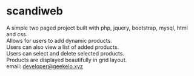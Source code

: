 # scandiweb
A simple two paged project built with php, jquery, bootstrap, mysql, html and css.<br>
Allows for users to add dynamic products. <br>
Users can also view a list of added products. <br>
Users can select and delete selected products. <br>
Products are displayed beautifully in grid layout. <br>
email: developer@geekelo.xyz
